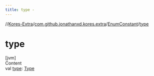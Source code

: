 ```yaml
---
title: type -
---
```

//[Kores-Extra](../../../index.md)/[com.github.jonathanxd.kores.extra](../index.md)/[EnumConstant](index.md)/[type](type.md)



# type  
[jvm]  
Content  
val [type](type.md): [Type](https://docs.oracle.com/javase/8/docs/api/java/lang/reflect/Type.html)  



